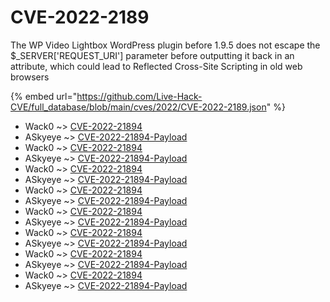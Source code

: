# CVE-2022-2189

The WP Video Lightbox WordPress plugin before 1.9.5 does not escape the $_SERVER['REQUEST_URI'] parameter before outputting it back in an attribute, which could lead to Reflected Cross-Site Scripting in old web browsers

{% embed url="https://github.com/Live-Hack-CVE/full_database/blob/main/cves/2022/CVE-2022-2189.json" %}


* Wack0 ~> [CVE-2022-21894](https://www.alice-snow.ru/2022/database/cve-2022-2189/cve-2022-21894-wack0)
* ASkyeye ~> [CVE-2022-21894-Payload](https://www.alice-snow.ru/2022/database/cve-2022-2189/cve-2022-21894-payload-askyeye)
* Wack0 ~> [CVE-2022-21894](https://www.alice-snow.ru/2022/database/cve-2022-2189/cve-2022-21894-wack0)
* ASkyeye ~> [CVE-2022-21894-Payload](https://www.alice-snow.ru/2022/database/cve-2022-2189/cve-2022-21894-payload-askyeye)
* Wack0 ~> [CVE-2022-21894](https://www.alice-snow.ru/2022/database/cve-2022-2189/cve-2022-21894-wack0)
* ASkyeye ~> [CVE-2022-21894-Payload](https://www.alice-snow.ru/2022/database/cve-2022-2189/cve-2022-21894-payload-askyeye)
* Wack0 ~> [CVE-2022-21894](https://www.alice-snow.ru/2022/database/cve-2022-2189/cve-2022-21894-wack0)
* ASkyeye ~> [CVE-2022-21894-Payload](https://www.alice-snow.ru/2022/database/cve-2022-2189/cve-2022-21894-payload-askyeye)
* Wack0 ~> [CVE-2022-21894](https://www.alice-snow.ru/2022/database/cve-2022-2189/cve-2022-21894-wack0)
* ASkyeye ~> [CVE-2022-21894-Payload](https://www.alice-snow.ru/2022/database/cve-2022-2189/cve-2022-21894-payload-askyeye)
* Wack0 ~> [CVE-2022-21894](https://www.alice-snow.ru/2022/database/cve-2022-2189/cve-2022-21894-wack0)
* ASkyeye ~> [CVE-2022-21894-Payload](https://www.alice-snow.ru/2022/database/cve-2022-2189/cve-2022-21894-payload-askyeye)
* Wack0 ~> [CVE-2022-21894](https://www.alice-snow.ru/2022/database/cve-2022-2189/cve-2022-21894-wack0)
* ASkyeye ~> [CVE-2022-21894-Payload](https://www.alice-snow.ru/2022/database/cve-2022-2189/cve-2022-21894-payload-askyeye)
* Wack0 ~> [CVE-2022-21894](https://www.alice-snow.ru/2022/database/cve-2022-2189/cve-2022-21894-wack0)
* ASkyeye ~> [CVE-2022-21894-Payload](https://www.alice-snow.ru/2022/database/cve-2022-2189/cve-2022-21894-payload-askyeye)